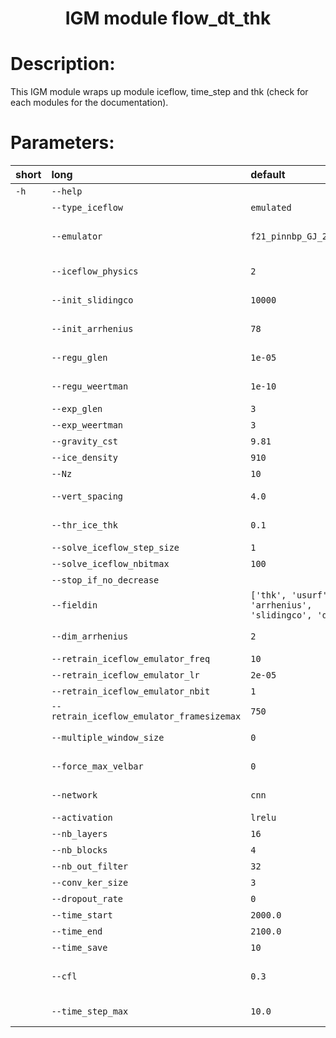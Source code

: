
### <h1 align="center" id="title">IGM module flow_dt_thk </h1>

# Description:

This IGM module wraps up module iceflow, time_step and thk (check for each modules for the documentation).
 
# Parameters: 


|short|long|default|help|
| :--- | :--- | :--- | :--- |
|`-h`|`--help`||show this help message and exit|
||`--type_iceflow`|`emulated`|emulated, solved, diagnostic|
||`--emulator`|`f21_pinnbp_GJ_23_a`|Directory path of the deep-learning ice flow model,               create a new if empty string|
||`--iceflow_physics`|`2`|2 for blatter, 4 for stokes, this is also the number of DOF|
||`--init_slidingco`|`10000`|Initial sliding coeeficient slidingco (default: 0)|
||`--init_arrhenius`|`78`|Initial arrhenius factor arrhenuis (default: 78)|
||`--regu_glen`|`1e-05`|Regularization parameter for Glen's flow law|
||`--regu_weertman`|`1e-10`|Regularization parameter for Weertman's sliding law|
||`--exp_glen`|`3`|Glen's flow law exponent|
||`--exp_weertman`|`3`|Weertman's law exponent|
||`--gravity_cst`|`9.81`|Gravitational constant|
||`--ice_density`|`910`|Density of ice|
||`--Nz`|`10`|Nz for the vertical discretization|
||`--vert_spacing`|`4.0`|1.0 for equal vertical spacing, 4.0 otherwise (4.0)|
||`--thr_ice_thk`|`0.1`|Threshold Ice thickness for computing strain rate|
||`--solve_iceflow_step_size`|`1`|solver_step_size|
||`--solve_iceflow_nbitmax`|`100`|solver_nbitmax|
||`--stop_if_no_decrease`||stop_if_no_decrease for the solver|
||`--fieldin`|`['thk', 'usurf', 'arrhenius', 'slidingco', 'dX']`|Input parameter of the iceflow emulator|
||`--dim_arrhenius`|`2`|dimension of the arrhenius factor (horizontal 2D or 3D)|
||`--retrain_iceflow_emulator_freq`|`10`|retrain_iceflow_emulator_freq|
||`--retrain_iceflow_emulator_lr`|`2e-05`|retrain_iceflow_emulator_lr|
||`--retrain_iceflow_emulator_nbit`|`1`|retrain_iceflow_emulator_nbit|
||`--retrain_iceflow_emulator_framesizemax`|`750`|retrain_iceflow_emulator_framesizemax|
||`--multiple_window_size`|`0`|If a U-net, this force window size a multiple of 2**N (default: 0)|
||`--force_max_velbar`|`0`|This permits to artif. upper-bound velocities, active if > 0 (default: 0)|
||`--network`|`cnn`|This is the type of network, it can be cnn or unet|
||`--activation`|`lrelu`|lrelu|
||`--nb_layers`|`16`|nb_layers|
||`--nb_blocks`|`4`|Number of block layer in the U-net|
||`--nb_out_filter`|`32`|nb_out_filter|
||`--conv_ker_size`|`3`|conv_ker_size|
||`--dropout_rate`|`0`|dropout_rate|
||`--time_start`|`2000.0`|Start modelling time (default 2000)|
||`--time_end`|`2100.0`|End modelling time (default: 2100)|
||`--time_save`|`10`|Save result each X years (default: 10)|
||`--cfl`|`0.3`|CFL number for the stability of the mass conservation scheme,         it must be below 1 (Default: 0.3)|
||`--time_step_max`|`10.0`|Maximum time step allowed, used only with slow ice (default: 10.0)|
